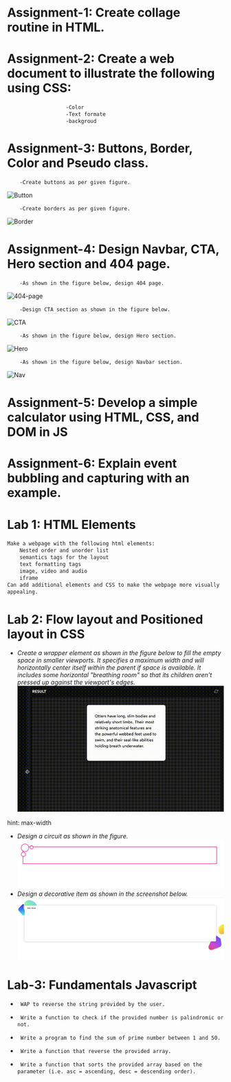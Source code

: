 # Assignment-1: Create collage routine in HTML.
# Assignment-2: Create a web document to illustrate the following using CSS:
                       -Color
                       -Text formate
                       -backgroud
# Assignment-3: Buttons, Border, Color and Pseudo class.  
        -Create buttons as per given figure.  
![Button](./Assignment/Assignment-3/buttons.png "Button")

        -Create borders as per given figure.  
![Border](./Assignment/Assignment-3/borders.png "Border")  
# Assignment-4: Design Navbar, CTA, Hero section and 404 page.
        -As shown in the figure below, design 404 page.   
![404-page](./Assignment/Assignment-4/404page.png)  

        -Design CTA section as shown in the figure below.  
![CTA](./Assignment/Assignment-4/cta.png)     

        -As shown in the figure below, design Hero section.  
![Hero](./Assignment/Assignment-4/hero.png)        

        -As shown in the figure below, design Navbar section.  
![Nav](./Assignment/Assignment-4/nav.png) 
# Assignment-5: Develop  a simple calculator using HTML, CSS, and DOM in JS
# Assignment-6: Explain event bubbling and capturing with an example.
# Lab 1: HTML Elements
    Make a webpage with the following html elements:
        Nested order and unorder list
        semantics tags for the layout
        text formatting tags
        image, video and audio
        iframe
    Can add additional elements and CSS to make the webpage more visually appealing.  
# Lab 2: Flow layout and Positioned layout in CSS  
- *Create a wrapper element as shown in the figure below to fill the empty space in smaller viewports. It specifies a maximum width and will horizontally center itself within the parent if space is available. It includes some horizontal "breathing room" so that its children aren't pressed up against the viewport's edges.*         
![Gif](./Lab/Lab-2/Assests/wrapper.gif "Gif")

hint: max-width
- *Design a circuit as shown in the figure.*
![image](./Lab/Lab-2/Assests/circuit.png "image")
- *Design a decorative item as shown in the screenshot below.*  
![image](./Lab/Lab-2/Assests/decorative.png "image")   
# Lab-3: Fundamentals Javascript
-      WAP to reverse the string provided by the user. 
-      Write a function to check if the provided number is palindromic or not. 
-      Write a program to find the sum of prime number between 1 and 50. 
-      Write a function that reverse the provided array. 
-      Write a function that sorts the provided array based on the parameter (i.e. asc = ascending, desc = descending order).    


